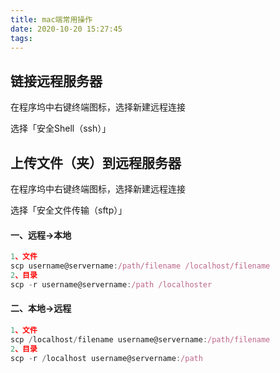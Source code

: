 ```yaml
---
title: mac端常用操作
date: 2020-10-20 15:27:45
tags:
---
```

## 链接远程服务器

在程序坞中右键终端图标，选择新建远程连接

选择「安全Shell（ssh）」

## 上传文件（夹）到远程服务器

在程序坞中右键终端图标，选择新建远程连接

选择「安全文件传输（sftp）」

#### 一、远程->本地

```js
1、文件
scp username@servername:/path/filename /localhost/filename
2、目录
scp -r username@servername:/path /localhoster
```
#### 二、本地->远程

```js
1、文件
scp /localhost/filename username@servername:/path/filename
2、目录
scp -r /localhost username@servername:/path
```